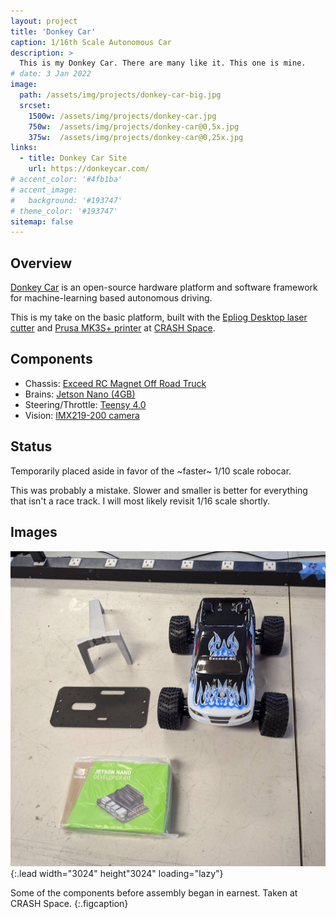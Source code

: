 ```yaml
---
layout: project
title: 'Donkey Car'
caption: 1/16th Scale Autonomous Car
description: >
  This is my Donkey Car. There are many like it. This one is mine.
# date: 3 Jan 2022
image: 
  path: /assets/img/projects/donkey-car-big.jpg
  srcset:
    1500w: /assets/img/projects/donkey-car.jpg
    750w:  /assets/img/projects/donkey-car@0,5x.jpg
    375w:  /assets/img/projects/donkey-car@0,25x.jpg
links:
  - title: Donkey Car Site
    url: https://donkeycar.com/
# accent_color: '#4fb1ba'
# accent_image:
#   background: '#193747'
# theme_color: '#193747'
sitemap: false
---
```

<!--spacer to prevent header replacing title-->
## Overview
[Donkey Car](https://www.donkeycar.com/) is an open-source hardware platform and software framework for machine-learning based autonomous driving.

This is my take on the basic platform, built with the [Epliog Desktop laser cutter](http://crashspace.pbworks.com/w/page/32200358/Laser) and [Prusa MK3S+ printer](https://www.prusa3d.com/category/original-prusa-i3-mk3s/) at [CRASH Space](https://blog.crashspace.org/).

## Components
- Chassis: [Exceed RC Magnet Off Road Truck](https://www.nitrorcx.com/51c853-fireblue-24-ghz.html)
- Brains: [Jetson Nano (4GB)](https://developer.nvidia.com/embedded/jetson-nano-developer-kit)
- Steering/Throttle: [Teensy 4.0](https://www.pjrc.com/store/teensy40.html)
- Vision: [IMX219-200 camera](https://www.amazon.com/gp/product/B07T73PQQW)

## Status
Temporarily placed aside in favor of the ~faster~ 1/10 scale robocar.

This was probably a mistake. Slower and smaller is better for everything that isn't a race track. I will most likely revisit 1/16 scale shortly.

## Images
![components before](/assets/img/projects/donkey-car-before.jpg){:.lead width="3024" height"3024" loading="lazy"}

Some of the components before assembly began in earnest. Taken at CRASH Space.
{:.figcaption}
